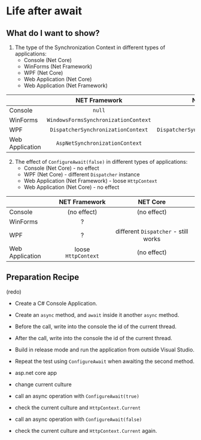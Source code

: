 # Life after await

## What do I want to show?

1) The type of the Synchronization Context in different types of applications:
   - Console (Net Core)
   - WinForms (Net Framework)
   - WPF (Net Core)
   - Web Application (Net Core)
   - Web Application (Net Framework)

|                 |            NET Framework             |              NET Core              |
| --------------- | :----------------------------------: | :--------------------------------: |
| Console         |                `null`                |               `null`               |
| WinForms        | `WindowsFormsSynchronizationContext` |                                    |
| WPF             |  `DispatcherSynchronizationContext`  | `DispatcherSynchronizationContext` |
| Web Application |    `AspNetSynchronizationContext`    |               `null`               |

2) The effect of `ConfigureAwait(false)` in different types of applications:
   - Console (Net Core) - no effect
   - WPF (Net Core) - different `Dispatcher` instance
   - Web Application (Net Framework) - loose `HttpContext`
   - Web Application (Net Core) - no effect

|                 |    NET Framework    |               NET Core               |
| --------------- | :-----------------: | :----------------------------------: |
| Console         |     (no effect)     |             (no effect)              |
| WinForms        |          ?          |                                      |
| WPF             |          ?          | different `Dispatcher` - still works |
| Web Application | loose `HttpContext` |             (no effect)              |

## Preparation Recipe

(redo)

- Create a C# Console Application.
- Create an `async` method, and `await` inside it another `async` method.
- Before the call, write into the console the id of the current thread.
- After the call, write into the console the id of the current thread.
- Build in release mode and run the application from outside Visual Studio.
- Repeat the test using `ConfigureAwait` when awaiting the second method.



- asp.net core app
- change current culture
- call an async operation with `ConfigureAwait(true)`
- check the current culture and `HttpContext.Current`
- call an async operation with `ConfigureAwait(false)`
- check the current culture and `HttpContext.Current` again.

